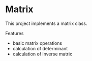 # Matrix

This project implements a matrix class.

Features
  - basic matrix operations
  - calculation of determinant
  - calculation of inverse matrix
